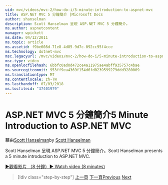 ```yaml
---
uid: mvc/videos/mvc-2/how-do-i/5-minute-introduction-to-aspnet-mvc
title: ASP.NET MVC 5 分鐘簡介 |Microsoft Docs
author: shanselman
description: Scott Hanselman 呈現 ASP.NET MVC 5 分鐘簡介。
ms.author: aspnetcontent
manager: wpickett
ms.date: 04/12/2011
ms.topic: article
ms.assetid: f9be608d-71e8-4d85-9d7c-092cc95f4cce
ms.technology: dotnet-mvc
msc.legacyurl: /mvc/videos/mvc-2/how-do-i/5-minute-introduction-to-aspnet-mvc
msc.type: video
ms.openlocfilehash: 6bbfc0ad0d472ce4a11975ae4abff935757c4bae
ms.sourcegitcommit: 953ff9ea4369f154d6fd0239599279ddd3280009
ms.translationtype: MT
ms.contentlocale: zh-TW
ms.lasthandoff: 07/03/2018
ms.locfileid: "37401979"
---
```

<a name="5-minute-introduction-to-aspnet-mvc"></a><span data-ttu-id="773d6-103">ASP.NET MVC 5 分鐘簡介</span><span class="sxs-lookup"><span data-stu-id="773d6-103">5 Minute Introduction to ASP.NET MVC</span></span>
====================
<span data-ttu-id="773d6-104">藉由[Scott Hanselman](https://github.com/shanselman)</span><span class="sxs-lookup"><span data-stu-id="773d6-104">by [Scott Hanselman](https://github.com/shanselman)</span></span>

<span data-ttu-id="773d6-105">Scott Hanselman 呈現 ASP.NET MVC 5 分鐘簡介。</span><span class="sxs-lookup"><span data-stu-id="773d6-105">Scott Hanselman presents a 5 minute introduction to ASP.NET MVC.</span></span>

[<span data-ttu-id="773d6-106">&#9654;觀看影片 （8 分鐘）</span><span class="sxs-lookup"><span data-stu-id="773d6-106">&#9654; Watch video (8 minutes)</span></span>](https://channel9.msdn.com/Blogs/ASP-NET-Site-Videos/5-minute-introduction-to-aspnet-mvc)

> [!div class="step-by-step"]
> <span data-ttu-id="773d6-107">[上一頁](aspnet-mvc-2-render-action.md)
> [下一頁](how-to-best-learn-asp-net-mvc.md)</span><span class="sxs-lookup"><span data-stu-id="773d6-107">[Previous](aspnet-mvc-2-render-action.md)
[Next](how-to-best-learn-asp-net-mvc.md)</span></span>
